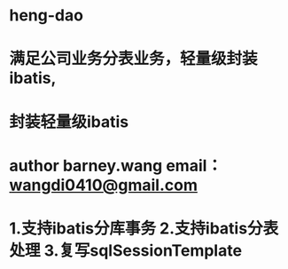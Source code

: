 heng-dao
========
满足公司业务分表业务，轻量级封装ibatis,
=======

封装轻量级ibatis
=======
author barney.wang
email：wangdi0410@gmail.com
===========================================================

1.支持ibatis分库事务
2.支持ibatis分表处理
3.复写sqlSessionTemplate
===========================================================
